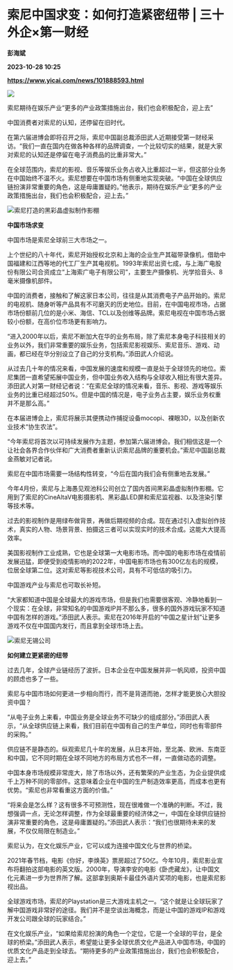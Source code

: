 # 索尼中国求变：如何打造紧密纽带 | 三十外企×第一财经
**彭海斌**

**2023-10-28 10:25**

**https://www.yicai.com/news/101888593.html**

![](https://imgcdn.yicai.com/uppics/slides/2023/10/4f6c5612232617666666accdf765ef4a.jpg)

索尼期待在娱乐产业“更多的产业政策措施出台，我们也会积极配合，迎上去”

中国消费者对索尼的认知，还停留在旧时代。

在第六届进博会即将召开之际，索尼中国副总裁添田武人近期接受第一财经采访。“我们一直在国内在做各种各样的品牌调查，一个比较切实的结果，就是大家对索尼的认知还是停留在电子消费品的比重非常大。”

在全球范围内，索尼的影视、音乐等娱乐业务占收入比重超过一半，但这部分业务在中国始终不温不火。索尼想要在中国市场有侧重地实现突破。“中国在全球供应链扮演非常重要的角色，这是毋庸置疑的。”他表示，期待在娱乐产业“更多的产业政策措施出台，我们也会积极配合，迎上去。”

![索尼打造的黑彩晶虚拟制作影棚](https://imgcdn.yicai.com/uppics/images/2023/10/ddf9b7c60d9c5a82b658beddff2765fd.jpg)

**中国市场求变**

中国市场是索尼全球前三大市场之一。

上个世纪的八十年代，索尼开始授权北京和上海的企业生产其磁带录像机，借助中国福建和江西等地的代工厂生产其电视机。1993年索尼出资七成，与上海广电股份有限公司合资成立“上海索广电子有限公司”，主要生产摄像机、光学拾音头、8毫米摄像机部件。

中国的消费者，接触和了解这家日本公司，往往是从其消费电子产品开始的。索尼的电视机、随身听等产品具有不可磨灭的历史地位。目前，在中国电视市场，占据市场份额前几位的是小米、海信、TCL以及创维等品牌。索尼电视在中国市场占据较小份额，在高价位市场更有影响力。

“进入2000年以后，索尼不断加大在华的业务布局，除了索尼本身电子科技相关的业务以外，我们非常重要的娱乐业务，包括索尼影视娱乐、索尼音乐、游戏、动画，都已经在华分别设立了自己的分支机构。”添田武人介绍说。

从过去几十年的情况来看，中国发展的速度和规模一直是处于全球领先的地位。索尼集团一直希望拓展中国业务，但中国业务收入结构与全球收入相比有很大差异。添田武人对第一财经记者说：“在索尼全球的情况来看，音乐、影视、游戏等娱乐业务的比重已经超过50%。但是中国的情况是，电子业务占主要，娱乐业务权重并不是那么高。”

在本届进博会上，索尼将展示其便携动作捕捉设备mocopi、裸眼3D，以及创新农业技术“协生农法”。

“今年索尼将首次以可持续发展作为主题，参加第六届进博会。我们相信这是一个让社会各界合作伙伴和广大消费者重新认识索尼品牌的重要机会。”索尼中国副总裁金燕敏对记者说。

索尼在中国市场需要一场结构性转变，“今后在国内我们会有侧重地去发展。”

今年4月份，索尼与上海愚见观池科公司创立了国内首间黑彩晶虚拟制作影棚。它用到了索尼的CineAltaV电影摄影机、黑彩晶LED屏和索尼监视器、以及渲染引擎等技术等。

过去的影视制作是用绿布做背景，再做后期视频的合成。现在通过引入虚拟创作技术，真实的人物、场景背景、拍摄这三者可以实现实时的技术合成。这能大大提高效率。

美国影视制作工业成熟，它也是全球第一大电影市场。而中国的电影市场在疫情前发展迅猛，即便受到疫情影响的2022年，中国电影市场也有300亿左右的规模，位居全球第二位。这对索尼等影视技术公司，具有不可低估的吸引力。

中国游戏产业与索尼也可取长补短。

“大家都知道中国是全球最大的游戏市场，但是我们也需要很客观、冷静地看到一个现实：在全球，非常知名的中国游戏IP并不那么多，很多的国外游戏玩家不知道中国有怎样的游戏。”添田武人表示。索尼在2016年开启的“中国之星计划”让更多游戏不仅在中国国内发行，而且拿到全球市场上去。

![索尼无锡公司](https://imgcdn.yicai.com/uppics/images/2023/10/eb393d6307273baf0dfb9ec70fd4b6de.jpg)

**如何建立更紧密的纽带**

过去几年，全球产业链经历了波折。日本企业在中国发展并非一帆风顺，投资中国的顾虑也多了一些。

索尼与中国市场如何更进一步相向而行，而不是背道而驰，怎样才能更放心大胆投资中国？

“从电子业务上来看，中国业务是全球业务不可缺少的组成部分。”添田武人表示，“从全球供应链上来看，我们目前在中国有自己的生产单位，同时也有零部件的采购。”

供应链不是静态的。纵观索尼几十年的发展，从日本开始，至北美、欧洲、东南亚和中国，它不同时期在全球不同地方的布局方式也不一样，一直做动态的调整。

中国本身市场规模非常庞大，除了市场以外，还有繁荣的产业生态，为企业提供成千上万种不同的零部件。这意味着企业在中国的生产制造效率更高，而成本也更有优势。“索尼也非常看重这方面的价值。”

“将来会是怎么样？这有很多不可预测性，现在很难做一个准确的判断。不过，我想强调一点，无论怎样调整，作为全球最重要的经济体之一，中国在全球供应链扮演非常重要的角色，这是毋庸置疑的。”添田武人表示：“我们也很期待未来的发展，不仅仅局限在制造业。”

索尼认为，在文化娱乐产业，它可以成为连接中国文化与世界的桥梁。

2021年春节档，电影《你好，李焕英》票房超过了50亿。今年10月，索尼影业宣布将翻拍这部电影的英文版。2000年，导演李安的电影《卧虎藏龙》，让中国文化元素进一步为世界所了解。这部拿到奥斯卡最佳外语片奖项的电影，也是索尼影视出品。

全球游戏市场，索尼的Playstation是三大游戏主机之一。“这个就是让全球玩家了解中国游戏非常好的途径。我们并不是空谈出海概念，而是让中国的游戏IP和游戏开发公司跟全球的玩家结合。”

在文化娱乐产业，“如果给索尼扮演的角色一个定位，它是一个全球的平台，是全球的桥梁。”添田武人表示，希望能让更多全球优质文化产品进入中国市场，中国的优质文化产品走到全球去。“期待更多的产业政策措施出台，我们也会积极配合，迎上去。”